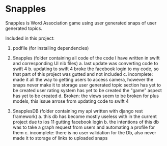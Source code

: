 ﻿# Snapples
Snapples is Word Association game using user generated snaps of user generated topics.

Included in this project:
  1. podfile (for installing dependencies)
  
  2. Snapples (folder containing all code of the code I have written in swift and corresponding UI nib files)
    a. last update was converting code to swift 4
    b. updating to swift 4 broke the facebook login to my code,  so that part of this project was gutted and not included
    c. incomplete: made it all the way to getting users to access camera,  however the snaps never make it to storage
       user generated topic section has yet to be created
       user rating system has yet to be created
       the "game" aspect has yet to be created
    d. Broken: the views seem to be broken for plus models,  this issue arrose from updating code to swift 4
    
  3. SnapplesDB (folder containing my api written with django rest framework)
    a. this db has become mostly useless with in the current project due to ios 11 gutting facebook login
    b. the intentions of this db was to take a graph request from users and automating a profile for them
    c. incomplete: there is no user validation for the Db, also never made it to storage of links to uploaded snaps
    








